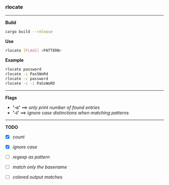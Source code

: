 ### rlocate

****

**Build**

```bash
cargo build --release
```

**Use**

```bash
rlocate [FLAGS] <PATTERN>
```

**Example**

```bash
rlocate password
rlocate -i PasSWoRd
rlocate -c password
rlocate -c -i PaSsWoRD
```

****

**Flags**

- **'-c'** ==> *only print number of found entries*
- **'-i'** ==> *ignore case distinctions when matching patterns*

****

**TODO**

- [x] *count*
- [x] *ignore case*
- [ ] *regexp as pattern*
- [ ] *match only the basename*
- [ ] *colored output matches*

